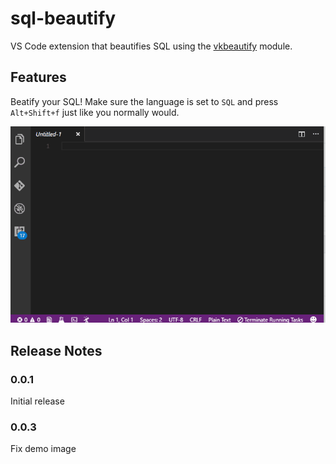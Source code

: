 # sql-beautify

VS Code extension that beautifies SQL using the [vkbeautify](https://www.npmjs.com/package/vkbeautify) module.

## Features

Beatify your SQL!  Make sure the language is set to `SQL` and press `Alt+Shift+f` just like you normally would.

![demo](https://github.com/cmrigney/vscode-sql-beautify/blob/master/images/demo.gif?raw=true)


## Release Notes

### 0.0.1

Initial release

### 0.0.3

Fix demo image

